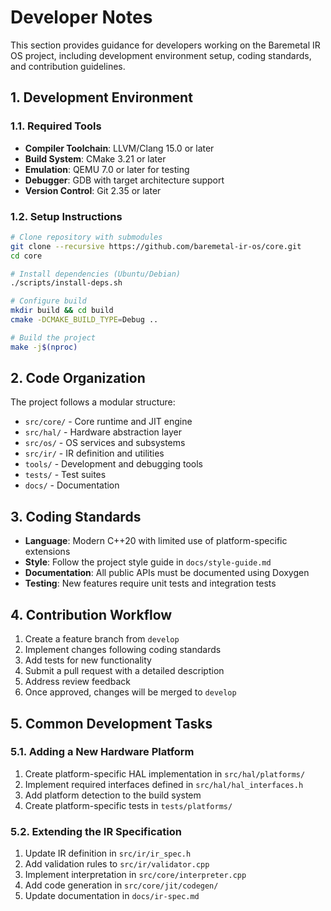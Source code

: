 # Developer Notes

This section provides guidance for developers working on the Baremetal IR OS project, including development environment setup, coding standards, and contribution guidelines.

## 1. Development Environment

### 1.1. Required Tools
- **Compiler Toolchain**: LLVM/Clang 15.0 or later
- **Build System**: CMake 3.21 or later
- **Emulation**: QEMU 7.0 or later for testing
- **Debugger**: GDB with target architecture support
- **Version Control**: Git 2.35 or later

### 1.2. Setup Instructions
```bash
# Clone repository with submodules
git clone --recursive https://github.com/baremetal-ir-os/core.git
cd core

# Install dependencies (Ubuntu/Debian)
./scripts/install-deps.sh

# Configure build
mkdir build && cd build
cmake -DCMAKE_BUILD_TYPE=Debug ..

# Build the project
make -j$(nproc)
```

## 2. Code Organization

The project follows a modular structure:
- `src/core/` - Core runtime and JIT engine
- `src/hal/` - Hardware abstraction layer
- `src/os/` - OS services and subsystems
- `src/ir/` - IR definition and utilities
- `tools/` - Development and debugging tools
- `tests/` - Test suites
- `docs/` - Documentation

## 3. Coding Standards

- **Language**: Modern C++20 with limited use of platform-specific extensions
- **Style**: Follow the project style guide in `docs/style-guide.md`
- **Documentation**: All public APIs must be documented using Doxygen
- **Testing**: New features require unit tests and integration tests

## 4. Contribution Workflow

1. Create a feature branch from `develop`
2. Implement changes following coding standards
3. Add tests for new functionality
4. Submit a pull request with a detailed description
5. Address review feedback
6. Once approved, changes will be merged to `develop`

## 5. Common Development Tasks

### 5.1. Adding a New Hardware Platform
1. Create platform-specific HAL implementation in `src/hal/platforms/`
2. Implement required interfaces defined in `src/hal/hal_interfaces.h`
3. Add platform detection to the build system
4. Create platform-specific tests in `tests/platforms/`

### 5.2. Extending the IR Specification
1. Update IR definition in `src/ir/ir_spec.h`
2. Add validation rules to `src/ir/validator.cpp`
3. Implement interpretation in `src/core/interpreter.cpp`
4. Add code generation in `src/core/jit/codegen/`
5. Update documentation in `docs/ir-spec.md`

